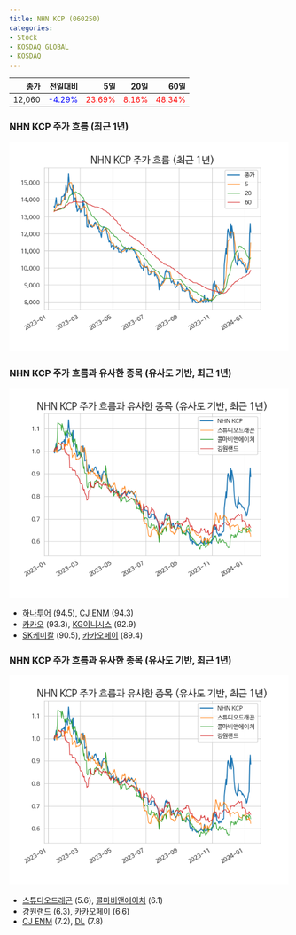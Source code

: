 ```yaml
---
title: NHN KCP (060250)
categories:
- Stock
- KOSDAQ GLOBAL
- KOSDAQ
---
```


|종가|전일대비|5일|20일|60일|
|---:|-------:|--:|---:|---:|
|12,060|<span style="color: blue">-4.29%</span>|<span style="color: red">23.69%</span>|<span style="color: red">8.16%</span>|<span style="color: red">48.34%</span>|

<!-- more -->
### NHN KCP 주가 흐름 (최근 1년)
![060250](/assets/images/stock/060250.png)


### NHN KCP 주가 흐름과 유사한 종목 (유사도 기반, 최근 1년)
![060250](/assets/images/stock/060250_sim.png)

- [하나투어](/039130/) (94.5), [CJ ENM](/035760/) (94.3)
- [카카오](/035720/) (93.3), [KG이니시스](/035600/) (92.9)
- [SK케미칼](/285130/) (90.5), [카카오페이](/377300/) (89.4)


### NHN KCP 주가 흐름과 유사한 종목 (유사도 기반, 최근 1년)
![060250](/assets/images/stock/060250_sim.png)

- [스튜디오드래곤](/253450/) (5.6), [콜마비앤에이치](/200130/) (6.1)
- [강원랜드](/035250/) (6.3), [카카오페이](/377300/) (6.6)
- [CJ ENM](/035760/) (7.2), [DL](/000210/) (7.8)